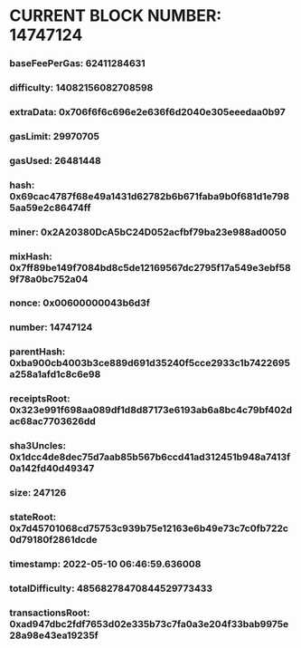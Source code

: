 # CURRENT BLOCK NUMBER: 14747124

### baseFeePerGas: 62411284631
### difficulty: 14082156082708598
### extraData: 0x706f6f6c696e2e636f6d2040e305eeedaa0b97
### gasLimit: 29970705
### gasUsed: 26481448
### hash: 0x69cac4787f68e49a1431d62782b6b671faba9b0f681d1e7985aa59e2c86474ff
### miner: 0x2A20380DcA5bC24D052acfbf79ba23e988ad0050
### mixHash: 0x7ff89be149f7084bd8c5de12169567dc2795f17a549e3ebf589f78a0bc752a04
### nonce: 0x00600000043b6d3f
### number: 14747124
### parentHash: 0xba900cb4003b3ce889d691d35240f5cce2933c1b7422695a258a1afd1c8c6e98
### receiptsRoot: 0x323e991f698aa089df1d8d87173e6193ab6a8bc4c79bf402dac68ac7703626dd
### sha3Uncles: 0x1dcc4de8dec75d7aab85b567b6ccd41ad312451b948a7413f0a142fd40d49347
### size: 247126
### stateRoot: 0x7d45701068cd75753c939b75e12163e6b49e73c7c0fb722c0d79180f2861dcde
### timestamp: 2022-05-10 06:46:59.636008
### totalDifficulty: 48568278470844529773433
### transactionsRoot: 0xad947dbc2fdf7653d02e335b73c7fa0a3e204f33bab9975e28a98e43ea19235f
